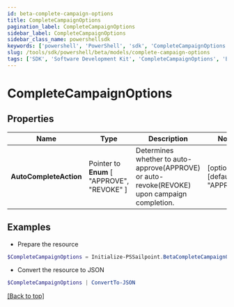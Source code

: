 ```yaml
---
id: beta-complete-campaign-options
title: CompleteCampaignOptions
pagination_label: CompleteCampaignOptions
sidebar_label: CompleteCampaignOptions
sidebar_class_name: powershellsdk
keywords: ['powershell', 'PowerShell', 'sdk', 'CompleteCampaignOptions', 'BetaCompleteCampaignOptions'] 
slug: /tools/sdk/powershell/beta/models/complete-campaign-options
tags: ['SDK', 'Software Development Kit', 'CompleteCampaignOptions', 'BetaCompleteCampaignOptions']
---
```



# CompleteCampaignOptions

## Properties

Name | Type | Description | Notes
------------ | ------------- | ------------- | -------------
**AutoCompleteAction** |  Pointer to  **Enum** [  "APPROVE",    "REVOKE" ] | Determines whether to auto-approve(APPROVE) or auto-revoke(REVOKE) upon campaign completion. | [optional] [default to "APPROVE"]

## Examples

- Prepare the resource
```powershell
$CompleteCampaignOptions = Initialize-PSSailpoint.BetaCompleteCampaignOptions  -AutoCompleteAction REVOKE
```

- Convert the resource to JSON
```powershell
$CompleteCampaignOptions | ConvertTo-JSON
```


[[Back to top]](#) 

